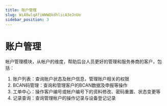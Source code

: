 ```yaml
---
title: 账户管理
slug: WiA8wlqAfiWWWQkdhlicA3eJnUe
sidebar_position: 3
---
```



# 账户管理

帐户管理模块，从帐户的维度，帮助后台人员更好的管理和服务券商的客户，包括：

1. 账户列表：查询账户状态及帐户信息，管理账户相关的权限
2. BCAN码管理：查询和管理客户的BCAN数据及申报等操作
3. 工单中心：操作客户编号或帐户编号下的资料修改、密码重置、状态变更等
4. 记录查询：查询管理帐户的操作记录与设备登记记录

